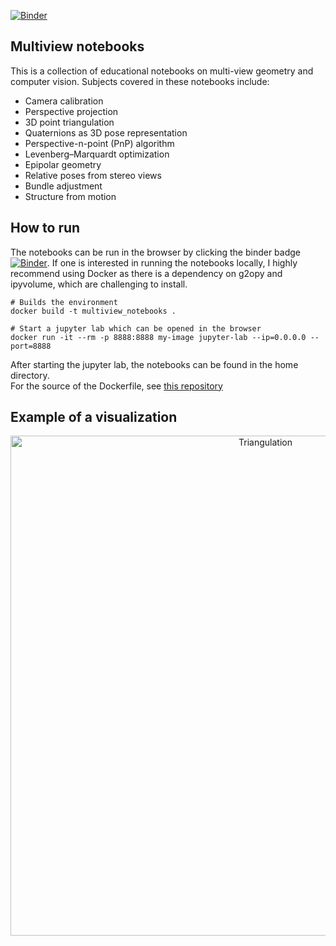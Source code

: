 
[![Binder](https://mybinder.org/badge_logo.svg)](https://mybinder.org/v2/gh/maxcrous/multiview_notebooks/main)

## Multiview notebooks
This is a collection of educational notebooks on multi-view geometry and computer vision.
Subjects covered in these notebooks include:

- Camera calibration
- Perspective projection
- 3D point triangulation
- Quaternions as 3D pose representation
- Perspective-n-point (PnP) algorithm
- Levenberg–Marquardt optimization 
- Epipolar geometry
- Relative poses from stereo views
- Bundle adjustment
- Structure from motion

## How to run 
The notebooks can be run in the browser by clicking the binder badge 
[![Binder](https://mybinder.org/badge_logo.svg)](https://mybinder.org/v2/gh/maxcrous/multiview_notebooks/main).
If one is interested in running the notebooks locally, I highly recommend using Docker as there is a dependency on g2opy and ipyvolume, which are challenging to install. 

```
# Builds the environment 
docker build -t multiview_notebooks .

# Start a jupyter lab which can be opened in the browser
docker run -it --rm -p 8888:8888 my-image jupyter-lab --ip=0.0.0.0 --port=8888
```
After starting the jupyter lab, the notebooks can be found in the home directory.   
For the source of the Dockerfile, see [this repository](https://github.com/maxcrous/ipyvolume_g2opy_notebooks)

## Example of a visualization

<p align="center">
<img src="images/triangulation.gif" width="800" alt="Triangulation">
</p>
